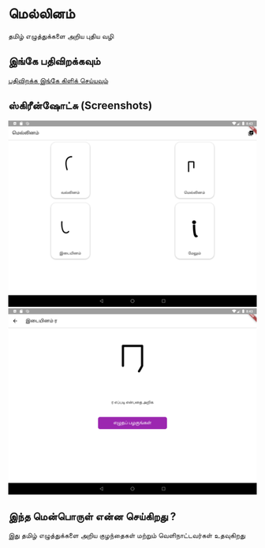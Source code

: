 # மெல்லினம்

தமிழ் எழுத்துக்களை அறிய புதிய வழி

## இங்கே பதிவிறக்கவும்

[பதிவிறக்க இங்கே கிளிக் செய்யவும்](https://github.com/RajSolai/mellinam/releases/download/v1.0.0/app-release.apk)

## ஸ்கிரீன்ஷோட்சு (Screenshots)

![home page](./docs/home.png)
![tutorial page](./docs/tutorial.png)

## இந்த மென்பொருள் என்ன செய்கிறது ?

இது தமிழ் எழுத்துக்களை அறிய குழந்தைகள் மற்றும் வெளிநாட்டவர்கள் உதவுகிறது

